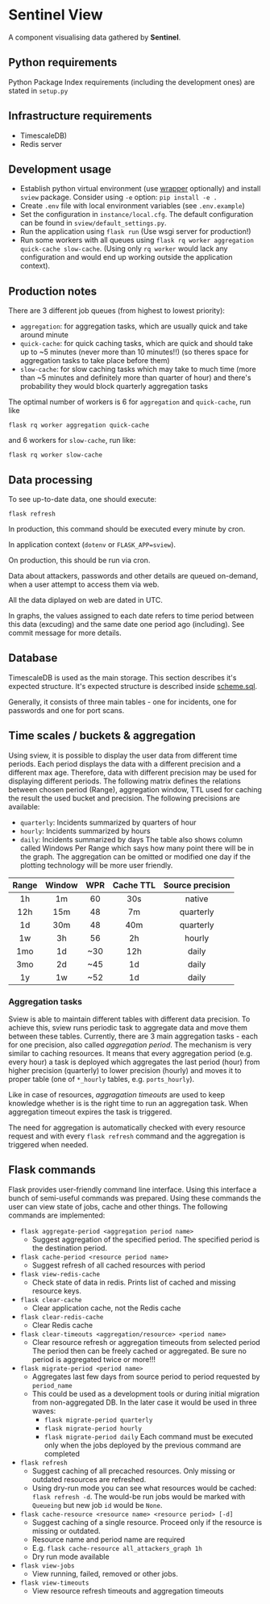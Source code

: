 # Sentinel View

A component visualising data gathered by **Sentinel**.

## Python requirements

Python Package Index requirements (including the development ones) are stated in
`setup.py`

## Infrastructure requirements

- TimescaleDB)
- Redis server


## Development usage

- Establish python virtual environment (use
  [wrapper](https://virtualenvwrapper.readthedocs.io/en/latest/) optionally)
  and install `sview` package. Consider using `-e` option: `pip install -e .`
- Create `.env` file with local environment variables (see `.env.example`)
- Set the configuration in `instance/local.cfg`. The default configuration
  can be found in `sview/default_settings.py`.
- Run the application using `flask run` (Use wsgi server for production!)
- Run some workers with all queues using `flask rq worker aggregation
  quick-cache slow-cache`. (Using only `rq worker` would lack
  any configuration and would end up working outside the application context).

## Production notes

There are 3 different job queues (from highest to lowest priority):
  - `aggregation`: for aggregation tasks, which are usually quick and take
     around minute
  - `quick-cache`: for quick caching tasks, which are quick and should take up
     to ~5 minutes (never more than 10 minutes!!) (so theres space for
     aggregation tasks to take place before them)
  - `slow-cache`: for slow caching tasks which may take to much time (more than
     ~5 minutes and definitely more than quarter of hour) and there's probability
     they would block quarterly aggregation tasks

The optimal number of workers is 6 for `aggregation` and `quick-cache`, run like

```
flask rq worker aggregation quick-cache
```

and 6 workers for `slow-cache`, run like:

```
flask rq worker slow-cache
```

## Data processing

To see up-to-date data, one should execute:

```
flask refresh
```

In production, this command should be executed every minute by cron.

In application context (`dotenv` or `FLASK_APP=sview`).

On production, this should be run via cron.


Data about attackers, passwords and other details are queued on-demand, when a
user attempt to access them via web.

All the data diplayed on web are dated in UTC.

In graphs, the values assigned to each date refers to time period between this
data (excuding) and the same date one period ago (including). See commit message
for more details.

## Database

TimescaleDB is used as the main storage. This section describes it's expected
structure. It's expected structure is described inside
[scheme.sql](sview/scheme.sql).

Generally, it consists of three main tables - one for incidents, one for
passwords and one for port scans.

## Time scales / buckets & aggregation

Using sview, it is possible to display the user data from different time periods.
Each period displays the data with a different precision and a different max age.
Therefore, data with different precision may be used for displaying different
periods.
The following matrix defines the relations between chosen period (Range),
aggregation window, TTL used for caching the result the used bucket and
precision. The following precisions are available:
 - `quarterly`: Incidents summarized by quarters of hour
 - `hourly`: Incidents summarized by hours
 - `daily`: Incidents summarized by days
The table also shows column called Windows Per Range which says how many point there
will be in the graph. The aggregation can be omitted or modified one day if the
plotting technology will be more user friendly.

| Range | Window | WPR   | Cache TTL | Source precision |
| :---: | :---:  | :---: | :--:      | :--:             |
| 1h    | 1m     | 60    | 30s       | native           |
| 12h   | 15m    | 48    | 7m        | quarterly        |
| 1d    | 30m    | 48    | 40m       | quarterly        |
| 1w    | 3h     | 56    | 2h        | hourly           |
| 1mo   | 1d     | ~30   | 12h       | daily            |
| 3mo   | 2d     | ~45   | 1d        | daily            |
| 1y    | 1w     | ~52   | 1d        | daily            |

### Aggregation tasks

Sview is able to maintain different tables with different data precision. To
achieve this, sview runs periodic task to aggregate data and move them between
these tables. Currently, there are 3 main aggregation tasks - each for one
precision, also called *aggregation period*. The mechanism is very similar to
caching resources. It means that every aggregation period (e.g. every hour) a
task is deployed which aggregates the last period (hour) from higher precision
(quarterly) to lower precision (hourly) and moves it to proper table (one of
`*_hourly` tables, e.g. `ports_hourly`).

Like in case of resources, *aggragation timeouts* are used to keep knowledge
whether is is the right time to run an aggregation task. When aggregation
timeout expires the task is triggered.

The need for aggregation is automatically checked with every resource request
and with every `flask refresh` command and the aggregation is triggered when
needed.

## Flask commands

Flask provides user-friendly command line interface. Using this interface a bunch
of semi-useful commands was prepared. Using these commands the user can view
state of jobs, cache and other things. The following commands are implemented:

- `flask aggregate-period <aggregation period name>`
  - Suggest aggregation of the specified period. The specified period is the
    destination period.
- `flask cache-period <resource period name>`
  - Suggest refresh of all cached resources with period
- `flask view-redis-cache`
  - Check state of data in redis. Prints list of cached and missing resource
    keys.
- `flask clear-cache`
  - Clear application cache, not the Redis cache
- `flask clear-redis-cache`
  - Clear Redis cache
- `flask clear-timeouts <aggregation/resource> <period name>`
  - Clear resource refresh or aggregation timeouts from selected period
    The period then can be freely cached or aggregated. Be sure no period is
    aggregated twice or more!!!
- `flask migrate-period <period name>`
  - Aggregates last few days from source period to period requested by
    `period_name`
  - This could be used as a development tools or during initial migration
    from non-aggregated DB. In the later case it would be used in three waves:
    - `flask migrate-period quarterly`
    - `flask migrate-period hourly`
    - `flask migrate-period daily`
    Each command must be executed only when the jobs deployed by the previous
    command are completed
- `flask refresh`
  - Suggest caching of all precached resources. Only missing or outdated
    resources are refreshed.
  - Using dry-run mode you can see what resources would be cached:
    `flask refresh -d`. The would-be run jobs would be marked with
    `Queueing` but new job `id` would be `None`.
- `flask cache-resource <resource name> <resource period> [-d]`
  - Suggest caching of a single resource. Proceed only if the resource is
    missing or outdated.
  - Resource name and period name are required
  - E.g. `flask cache-resource all_attackers_graph 1h`
  - Dry run mode available
- `flask view-jobs`
  - View running, failed, removed or other jobs.
- `flask view-timeouts`
  - View resource refresh timeouts and aggregation timeouts
